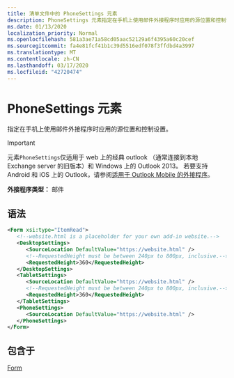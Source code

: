 ```yaml
---
title: 清单文件中的 PhoneSettings 元素
description: PhoneSettings 元素指定在手机上使用邮件外接程序时应用的源位置和控制设置。
ms.date: 01/13/2020
localization_priority: Normal
ms.openlocfilehash: 581a3ae71a58cd05aac52129a6f4395a60c20cef
ms.sourcegitcommit: fa4e81fcf41b1c39d5516edf078f3ffdbd4a3997
ms.translationtype: MT
ms.contentlocale: zh-CN
ms.lasthandoff: 03/17/2020
ms.locfileid: "42720474"
---
```

# <a name="phonesettings-element"></a>PhoneSettings 元素

指定在手机上使用邮件外接程序时应用的源位置和控制设置。

> [!IMPORTANT]
> 元素`PhoneSettings`仅适用于 web 上的经典 outlook （通常连接到本地 Exchange server 的旧版本）和 Windows 上的 Outlook 2013。 若要支持 Android 和 iOS 上的 Outlook，请参阅[适用于 Outlook Mobile 的外接程序](../../outlook/outlook-mobile-addins.md)。

**外接程序类型：** 邮件

## <a name="syntax"></a>语法

```XML
<Form xsi:type="ItemRead">
   <!--website.html is a placeholder for your own add-in website.-->
   <DesktopSettings>
      <SourceLocation DefaultValue="https://website.html" />
      <!--RequestedHeight must be between 240px to 800px, inclusive.-->
      <RequestedHeight>360</RequestedHeight>
   </DesktopSettings>
   <TabletSettings>
      <SourceLocation DefaultValue="https://website.html" />
      <!--RequestedHeight must be between 240px to 800px, inclusive.-->
      <RequestedHeight>360</RequestedHeight>
   </TabletSettings>
   <PhoneSettings>
      <SourceLocation DefaultValue="https://website.html" />
   </PhoneSettings>
</Form>
```

## <a name="contained-in"></a>包含于

[Form](form.md)

